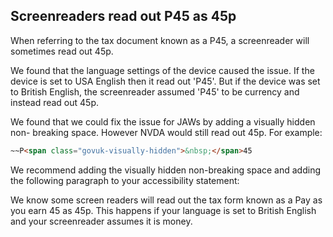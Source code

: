## Screenreaders read out P45 as 45p

When referring to the tax document known as a P45, a screenreader will sometimes read out 45p.

We found that the language settings of the device caused the issue. If the device is set to USA English then it read out 'P45'. But if the device was set to British English, the screenreader assumed 'P45' to be currency and instead read out 45p.

We found that we could fix the issue for JAWs by adding a visually hidden non- breaking space. However NVDA would still read out 45p. For example:

```html
~~P<span class="govuk-visually-hidden">&nbsp;</span>45
```

We recommend adding the visually hidden non-breaking space and adding the following paragraph to your accessibility statement:

We know some screen readers will read out the tax form known as a Pay as you earn 45 as 45p. This happens if your language is set to British English and your screenreader assumes it is money.
